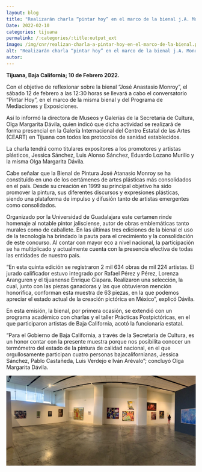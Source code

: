```yaml
---
layout: blog
title: "Realizarán charla “pintar hoy” en el marco de la bienal j.A. Monroy"
Date: 2022-02-10
categories: tijuana
permalink: /:categories/:title:output_ext
image: /img/cnr/realizan-charla-a-pintar-hoy-en-el-marco-de-la-bienal.png
alt: "Realizarán charla “pintar hoy” en el marco de la bienal j.A. Monroy"
autor:
---
```


**Tijuana, Baja California; 10 de Febrero 2022.** 

Con el objetivo de reflexionar sobre la bienal “José Anastasio Monroy”, el sábado 12 de febrero a las 12:30 horas se llevará a cabo el conversatorio “Pintar Hoy”, en el marco de la misma bienal y del Programa de Mediaciones y Exposiciones.

Así lo informó la directora de Museos y Galerías de la Secretaría de Cultura, Olga Margarita Dávila, quien indicó que dicha actividad se realizará de forma presencial en la Galería Internacional del Centro Estatal de las Artes (CEART) en Tijuana con todos los protocolos de sanidad establecidos. 

La charla tendrá como titulares expositores a los promotores y artistas plásticos, Jessica Sánchez, Luis Alonso Sánchez, Eduardo Lozano Murillo y la misma Olga Margarita Dávila.
 
Cabe señalar que la Bienal de Pintura José Atanasio Monroy se ha constituido en uno de los certámenes de artes plásticas más consolidados en el país. Desde su creación en 1999 su principal objetivo ha sido promover la pintura, sus diferentes discursos y expresiones plásticas, siendo una plataforma de impulso y difusión tanto de artistas emergentes como consolidados. 

Organizado por la Universidad de Guadalajara este certamen rinde homenaje al notable pintor jalisciense, autor de obras emblemáticas tanto murales como de caballete. En las últimas tres ediciones de la bienal el uso de la tecnología ha brindado la pauta para el crecimiento y la consolidación de este concurso. Al contar con mayor eco a nivel nacional, la participación se ha multiplicado y actualmente cuenta con la presencia efectiva de todas las entidades de nuestro país. 
 
“En esta quinta edición se registraron 2 mil 634 obras de mil 224 artistas. El jurado calificador estuvo integrado por Rafael Pérez y Pérez, Lorenza Aranguren y el tijuanense Enrique Ciapara. Realizaron una selección, la cual, junto con las piezas ganadoras y las que obtuvieron mención honorífica, conforman esta muestra de 63 piezas, en la que podemos apreciar el estado actual de la creación pictórica en México”, explicó Dávila.

En esta emisión, la bienal, por primera ocasión, se extendió con un programa académico con charlas y el taller Prácticas Postpictóricas, en el que participaron artistas de Baja California, acotó la funcionaria estatal.

“Para el Gobierno de Baja California, a través de la Secretaría de Cultura, es un honor contar con la presente muestra porque nos posibilita conocer un termómetro del estado de la pintura de calidad nacional, en el que orgullosamente participan cuatro personas bajacalifornianas, Jessica Sánchez, Pablo Castañeda, Luis Verdejo e Iván Arévalo”; concluyó Olga Margarita Dávila.

<div id="carouselExampleSlidesOnly" class="carousel slide" data-ride="carousel">
  <div class="carousel-inner">
    <div class="carousel-item active">
       <img class="d-block w-100" src="/img/cnr/realizan-charla-a-pintar-hoy-en-el-marco-de-la-bienal.png" loading="lazy"  alt="Realizarán charla “pintar hoy” en el marco de la bienal j.A. Monroy">
    </div>
  </div>
</div>